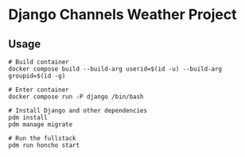 # Django Channels Weather Project

## Usage

```
# Build container
docker compose build --build-arg userid=$(id -u) --build-arg groupid=$(id -g)

# Enter container
docker compose run -P django /bin/bash

# Install Django and other dependencies
pdm install
pdm manage migrate

# Run the fullstack
pdm run honcho start
```
